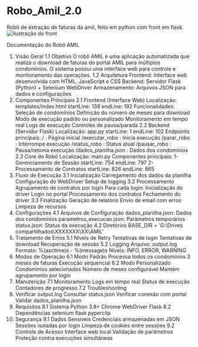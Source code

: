 # Robo_Amil_2.0
Robô de extração de faturas da amil, feito em python com front em flask. 
![ilustração do front](https://github.com/user-attachments/assets/8782a915-70e3-4a7b-85ae-7399118bc026)

Documentação do Robô AMIL
1. Visão Geral
1.1 Objetivo
O robô AMIL é uma aplicação automatizada que realiza o download de faturas do portal AMIL para múltiplos condomínios. O sistema possui uma interface web para controle e monitoramento das operações.
1.2 Arquitetura
Frontend: Interface web desenvolvida com HTML, JavaScript e CSS
Backend: Servidor Flask (Python) + Selenium WebDriver
Armazenamento: Arquivos JSON para dados e configurações
2. Componentes Principais
2.1 Frontend (Interface Web)
Localização: templates/index.html
startLine: 138
endLine: 192
Funcionalidades:
Seleção de condomínios
Definição do número de meses para download
Modo de execução padrão ou personalizado
Monitoramento em tempo real
Logs de execução
Controles de pausa/parada
2.2 Backend (Servidor Flask)
Localização: app.py
startLine: 1
endLine: 102
Endpoints principais:
/ : Página inicial
/executar_robo : Inicia execução
/parar_robo : Interrompe execução
/status_robo : Status atual
/pausar_robo : Pausa/retoma execução
/dados_planilha.json : Dados dos condomínios
2.3 Core do Robô
Localização: main.py
Componentes principais:
1- Gerenciamento de Sessão
startLine: 754
endLine: 797
2- Processamento de Contratos
startLine: 826
endLine: 865
3. Fluxo de Execução
3.1 Inicialização
Carregamento dos dados da planilha
Configuração do WebDriver
Setup de logging
3.2 Processamento
Agrupamento de contratos por login
Para cada login:
Inicialização do driver
Login no portal
Processamento dos contratos
Fechamento do driver
3.3 Finalização
Geração de relatório
Envio de email com erros
Limpeza de recursos
4. Configurações
4.1 Arquivos de Configuração
dados_planilha.json: Dados dos condomínios
parametros_execucao.json: Parâmetros temporários
status.json: Status da execução
4.2 Diretórios
   BASE_DIR = 'G:\\Drives compartilhados\\XXXXXXX\\XX\\AMIL'
5. Tratamento de Erros
5.1 Níveis de Retry
Tentativas de login
Tentativas de download
Recuperação de sessão
5.2 Logging
Arquivo: output.log
Formato: %(asctime)s - %(message)s
Níveis: INFO, ERROR, WARNING
6. Modos de Operação
6.1 Modo Padrão
Processa todos os condomínios
3 meses de faturas
Execução sequencial
6.2 Modo Personalizado
Condomínios selecionados
Número de meses configurável
Mantém agrupamento por login
7. Manutenção
7.1 Monitoramento
Logs em tempo real
Status de execução
Contadores de progresso
7.2 Troubleshooting
1. Verificar output.log
Consultar status.json
Verificar conexão com portal
Validar dados_planilha.json
8. Requisitos
8.1 Sistema
Python 3.8+
Chrome WebDriver
Flask
8.2 Dependências
   selenium
    flask
  pyperclip
9. Segurança
9.1 Dados Sensíveis
Credenciais armazenadas em JSON
Sessões isoladas por login
Limpeza de cookies entre sessões
9.2 Controle de Acesso
Interface web local
Validação de parâmetros
Proteção contra execuções simultâneas
